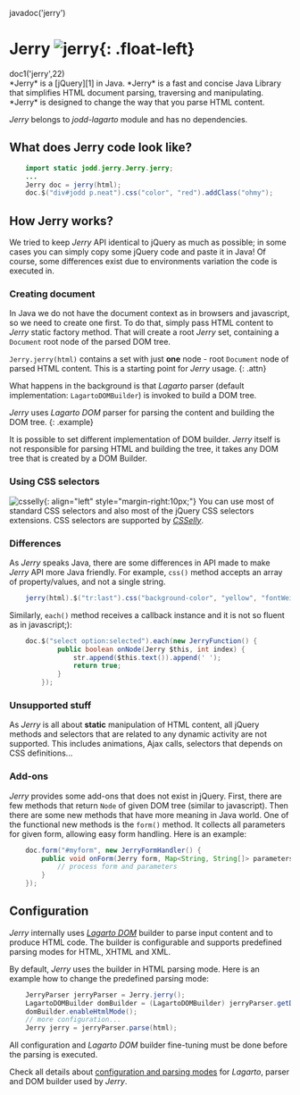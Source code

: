<js>javadoc('jerry')</js>

# Jerry ![jerry](jerry-big.png){: .float-left}

<div class="doc1"><js>doc1('jerry',22)</js></div>
*Jerry* is a [jQuery][1] in Java. *Jerry* is a fast and
concise Java Library that simplifies HTML document parsing, traversing
and manipulating. *Jerry* is designed to change the way that you parse
HTML content.

*Jerry* belongs to <var>jodd-lagarto</var> module and has no dependencies.

## What does Jerry code look like?

~~~~~ java
    import static jodd.jerry.Jerry.jerry;
    ...
    Jerry doc = jerry(html);
    doc.$("div#jodd p.neat").css("color", "red").addClass("ohmy");
~~~~~

## How Jerry works?

We tried to keep *Jerry* API identical to jQuery as much as possible; in
some cases you can simply copy some jQuery code and paste it in Java! Of
course, some differences exist due to environments variation the code is
executed in.

### Creating document

In Java we do not have the document context as in browsers and
javascript, so we need to create one first. To do that, simply pass HTML
content to *Jerry* static factory method. That will create a root
*Jerry* set, containing a `Document` root node of the parsed DOM tree.

`Jerry.jerry(html)` contains a set with just **one** node - root `Document`
node of parsed HTML content. This is a starting point for *Jerry* usage.
{: .attn}

What happens in the background is that *Lagarto* parser (default implementation:
`LagartoDOMBuilder`) is invoked to build a DOM tree.

*Jerry* uses *Lagarto DOM* parser for parsing the content and building the DOM tree.
{: .example}

It is possible to set different implementation of DOM builder. *Jerry* itself
is not responsible for parsing HTML and building the tree, it takes any DOM
tree that is created by a DOM Builder.

### Using CSS selectors

![csselly](../csselly/csselly.png){: align="left" style="margin-right:10px;"}
You can use most of standard CSS selectors
and also most of the jQuery CSS selectors extensions. CSS selectors are
supported by [*CSSelly*](/doc/csselly).

### Differences

As *Jerry* speaks Java, there are some differences in API made to make
*Jerry* API more Java friendly. For example, `css()` method accepts an
array of property/values, and not a single string.

~~~~~ java
    jerry(html).$("tr:last").css("background-color", "yellow", "fontWeight", "bolder");
~~~~~

Similarly, `each()` method receives a callback instance and it is not so
fluent as in javascript;):

~~~~~ java
    doc.$("select option:selected").each(new JerryFunction() {
    		public boolean onNode(Jerry $this, int index) {
    			str.append($this.text()).append(' ');
    			return true;
    		}
    	});
~~~~~

### Unsupported stuff

As *Jerry* is all about **static** manipulation of HTML content, all
jQuery methods and selectors that are related to any dynamic activity
are not supported. This includes animations, Ajax calls, selectors that
depends on CSS definitions...

### Add-ons

*Jerry* provides some add-ons that does not exist in jQuery. First, there are
few methods that return `Node` of given DOM tree (similar to javascript).
Then there are some new methods that have more meaning in Java world. One of the
functional new methods is the `form()` method. It collects all parameters for
given form, allowing easy form handling. Here is an example:

~~~~~ java
    doc.form("#myform", new JerryFormHandler() {
        public void onForm(Jerry form, Map<String, String[]> parameters) {
            // process form and parameters
        }
    });
~~~~~


## Configuration

*Jerry* internally uses [*Lagarto DOM*](/doc/lagarto) builder to parse
input content and to produce HTML code. The builder is configurable and
supports predefined parsing modes for HTML, XHTML and XML.

By default, *Jerry* uses the builder in HTML parsing mode. Here is an
example how to change the predefined parsing mode:

~~~~~ java
    JerryParser jerryParser = Jerry.jerry();
    LagartoDOMBuilder domBuilder = (LagartoDOMBuilder) jerryParser.getDOMBuilder();
    domBuilder.enableHtmlMode();
    // more configuration...
    Jerry jerry = jerryParser.parse(html);
~~~~~

All configuration and *Lagarto DOM* builder fine-tuning must be done before
the parsing is executed.

Check all details about [configuration and parsing modes](/doc/lagarto/lagarto-properties.html) for *Lagarto*,
parser and DOM builder used by *Jerry*.


[1]: http://jquery.com/